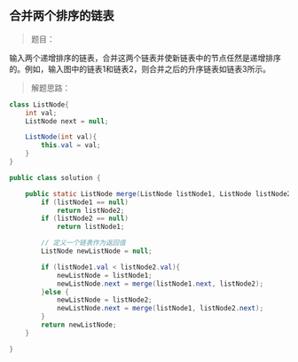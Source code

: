 <link href="markdown.css" rel="stylesheet"></link>

## 合并两个排序的链表
> 题目：  
  
输入两个递增排序的链表，合并这两个链表并使新链表中的节点任然是递增排序的。例如，输入图中的链表1和链表2，则合并之后的升序链表如链表3所示。  
> 解题思路： 


```java
class ListNode{
    int val;
    ListNode next = null;

    ListNode(int val){
        this.val = val;
    }
}

public class solution {

    public static ListNode merge(ListNode listNode1, ListNode listNode2){
        if (listNode1 == null)
            return listNode2;
        if (listNode2 == null)
            return listNode1;

        // 定义一个链表作为返回值
        ListNode newListNode = null;

        if (listNode1.val < listNode2.val){
            newListNode = listNode1;
            newListNode.next = merge(listNode1.next, listNode2);
        }else {
            newListNode = listNode2;
            newListNode.next = merge(listNode1, listNode2.next);
        }
        return newListNode;
    }

}
```